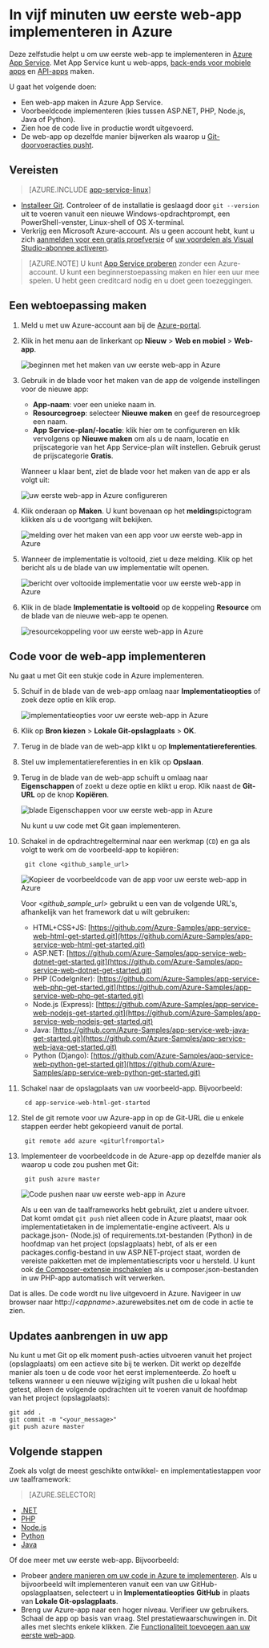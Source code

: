 <properties 
    pageTitle="Uw eerste web-app in vijf minuten in Azure implementeren | Microsoft Azure" 
    description="Hier ontdekt u door een voorbeeld-app te implementeren hoe eenvoudig het is om web-apps in App Service uit te voeren. U kunt snel een app gaan ontwikkelen en onmiddellijk de resultaten bekijken." 
    services="app-service\web"
    documentationCenter=""
    authors="cephalin"
    manager="wpickett"
    editor=""
/>

<tags
    ms.service="app-service-web"
    ms.workload="web"
    ms.tgt_pltfrm="na"
    ms.devlang="na"
    ms.topic="hero-article"
    ms.date="09/09/2016" 
    ms.author="cephalin"
/>
    

# In vijf minuten uw eerste web-app implementeren in Azure

Deze zelfstudie helpt u om uw eerste web-app te implementeren in [Azure App Service](../app-service/app-service-value-prop-what-is.md).
Met App Service kunt u web-apps, [back-ends voor mobiele apps](/documentation/learning-paths/appservice-mobileapps/) en [API-apps](../app-service-api/app-service-api-apps-why-best-platform.md) maken.

U gaat het volgende doen: 

- Een web-app maken in Azure App Service.
- Voorbeeldcode implementeren (kies tussen ASP.NET, PHP, Node.js, Java of Python).
- Zien hoe de code live in productie wordt uitgevoerd.
- De web-app op dezelfde manier bijwerken als waarop u [Git-doorvoeracties pusht](https://git-scm.com/docs/git-push).

## Vereisten

>[AZURE.INCLUDE [app-service-linux](../../includes/app-service-linux.md)] 

- [Installeer Git](http://www.git-scm.com/downloads). Controleer of de installatie is geslaagd door `git --version` uit te voeren vanuit een nieuwe Windows-opdrachtprompt, een PowerShell-venster, Linux-shell of OS X-terminal.
- Verkrijg een Microsoft Azure-account. Als u geen account hebt, kunt u zich [aanmelden voor een gratis proefversie](/pricing/free-trial/?WT.mc_id=A261C142F) of [uw voordelen als Visual Studio-abonnee activeren](/pricing/member-offers/msdn-benefits-details/?WT.mc_id=A261C142F).


>[AZURE.NOTE] U kunt [App Service proberen](http://go.microsoft.com/fwlink/?LinkId=523751) zonder een Azure-account. U kunt een beginnerstoepassing maken en hier een uur mee spelen. U hebt geen creditcard nodig en u doet geen toezeggingen.

<a name="create"></a>
## Een webtoepassing maken

1. Meld u met uw Azure-account aan bij de [Azure-portal](https://portal.azure.com).

2. Klik in het menu aan de linkerkant op **Nieuw** > **Web en mobiel** > **Web-app**.

    ![beginnen met het maken van uw eerste web-app in Azure](./media/app-service-web-get-started/create-web-app-portal.png)

3. Gebruik in de blade voor het maken van de app de volgende instellingen voor de nieuwe app:

    - **App-naam**: voer een unieke naam in.
    - **Resourcegroep**: selecteer **Nieuwe maken** en geef de resourcegroep een naam.
    - **App Service-plan/-locatie**: klik hier om te configureren en klik vervolgens op **Nieuwe maken** om als u de naam, locatie en prijscategorie van het App Service-plan wilt instellen. Gebruik gerust de prijscategorie **Gratis**.

    Wanneer u klaar bent, ziet de blade voor het maken van de app er als volgt uit:

    ![uw eerste web-app in Azure configureren](./media/app-service-web-get-started/create-web-app-settings.png)

3. Klik onderaan op **Maken**. U kunt bovenaan op het **melding**spictogram klikken als u de voortgang wilt bekijken.

    ![melding over het maken van een app voor uw eerste web-app in Azure](./media/app-service-web-get-started/create-web-app-started.png)

4. Wanneer de implementatie is voltooid, ziet u deze melding. Klik op het bericht als u de blade van uw implementatie wilt openen.

    ![bericht over voltooide implementatie voor uw eerste web-app in Azure](./media/app-service-web-get-started/create-web-app-finished.png)

5. Klik in de blade **Implementatie is voltooid** op de koppeling **Resource** om de blade van de nieuwe web-app te openen.

    ![resourcekoppeling voor uw eerste web-app in Azure](./media/app-service-web-get-started/create-web-app-resource.png)

## Code voor de web-app implementeren

Nu gaat u met Git een stukje code in Azure implementeren.

5. Schuif in de blade van de web-app omlaag naar **Implementatieopties** of zoek deze optie en klik erop. 

    ![implementatieopties voor uw eerste web-app in Azure](./media/app-service-web-get-started/deploy-web-app-deployment-options.png)

6. Klik op **Bron kiezen** > **Lokale Git-opslagplaats** > **OK**.

7. Terug in de blade van de web-app klikt u op **Implementatiereferenties**.

8. Stel uw implementatiereferenties in en klik op **Opslaan**.

7. Terug in de blade van de web-app schuift u omlaag naar **Eigenschappen** of zoekt u deze optie en klikt u erop. Klik naast de **Git-URL** op de knop **Kopiëren**.

    ![blade Eigenschappen voor uw eerste web-app in Azure](./media/app-service-web-get-started/deploy-web-app-properties.png)

    Nu kunt u uw code met Git gaan implementeren.

1. Schakel in de opdrachtregelterminal naar een werkmap (`CD`) en ga als volgt te werk om de voorbeeld-app te kopiëren:

        git clone <github_sample_url>

    ![Kopieer de voorbeeldcode van de app voor uw eerste web-app in Azure](./media/app-service-web-get-started/html-git-clone.png)

    Voor *&lt;github_sample_url>* gebruikt u een van de volgende URL's, afhankelijk van het framework dat u wilt gebruiken:

    - HTML+CSS+JS: [https://github.com/Azure-Samples/app-service-web-html-get-started.git](https://github.com/Azure-Samples/app-service-web-html-get-started.git)
    - ASP.NET: [https://github.com/Azure-Samples/app-service-web-dotnet-get-started.git](https://github.com/Azure-Samples/app-service-web-dotnet-get-started.git)
    - PHP (CodeIgniter): [https://github.com/Azure-Samples/app-service-web-php-get-started.git](https://github.com/Azure-Samples/app-service-web-php-get-started.git)
    - Node.js (Express): [https://github.com/Azure-Samples/app-service-web-nodejs-get-started.git](https://github.com/Azure-Samples/app-service-web-nodejs-get-started.git)
    - Java: [https://github.com/Azure-Samples/app-service-web-java-get-started.git](https://github.com/Azure-Samples/app-service-web-java-get-started.git)
    - Python (Django): [https://github.com/Azure-Samples/app-service-web-python-get-started.git](https://github.com/Azure-Samples/app-service-web-python-get-started.git)

2. Schakel naar de opslagplaats van uw voorbeeld-app. Bijvoorbeeld: 

        cd app-service-web-html-get-started

3. Stel de git remote voor uw Azure-app in op de Git-URL die u enkele stappen eerder hebt gekopieerd vanuit de portal.

        git remote add azure <giturlfromportal>

4. Implementeer de voorbeeldcode in de Azure-app op dezelfde manier als waarop u code zou pushen met Git:

        git push azure master

    ![Code pushen naar uw eerste web-app in Azure](./media/app-service-web-get-started/html-git-push.png)    

    Als u een van de taalframeworks hebt gebruikt, ziet u andere uitvoer. Dat komt omdat `git push` niet alleen code in Azure plaatst, maar ook implementatietaken in de implementatie-engine activeert. Als u package.json- (Node.js) of requirements.txt-bestanden (Python) in de hoofdmap van het project (opslagplaats) hebt, of als er een packages.config-bestand in uw ASP.NET-project staat, worden de vereiste pakketten met de implementatiescripts voor u hersteld. U kunt ook [de Composer-extensie inschakelen](web-sites-php-mysql-deploy-use-git.md#composer) als u composer.json-bestanden in uw PHP-app automatisch wilt verwerken.

Dat is alles. De code wordt nu live uitgevoerd in Azure. Navigeer in uw browser naar http://*&lt;appname>*.azurewebsites.net om de code in actie te zien. 

## Updates aanbrengen in uw app

Nu kunt u met Git op elk moment push-acties uitvoeren vanuit het project (opslagplaats) om een actieve site bij te werken. Dit werkt op dezelfde manier als toen u de code voor het eerst implementeerde. Zo hoeft u telkens wanneer u een nieuwe wijziging wilt pushen die u lokaal hebt getest, alleen de volgende opdrachten uit te voeren vanuit de hoofdmap van het project (opslagplaats):

    git add .
    git commit -m "<your_message>"
    git push azure master

## Volgende stappen

Zoek als volgt de meest geschikte ontwikkel- en implementatiestappen voor uw taalframework:

> [AZURE.SELECTOR]
- [.NET](web-sites-dotnet-get-started.md)
- [PHP](app-service-web-php-get-started.md)
- [Node.js](app-service-web-nodejs-get-started.md)
- [Python](web-sites-python-ptvs-django-mysql.md)
- [Java](web-sites-java-get-started.md)

Of doe meer met uw eerste web-app. Bijvoorbeeld:

- Probeer [andere manieren om uw code in Azure te implementeren](../app-service-web/web-sites-deploy.md). Als u bijvoorbeeld wilt implementeren vanuit een van uw GitHub-opslagplaatsen, selecteert u in **Implementatieopties** **GitHub** in plaats van **Lokale Git-opslagplaats**.
- Breng uw Azure-app naar een hoger niveau. Verifieer uw gebruikers. Schaal de app op basis van vraag. Stel prestatiewaarschuwingen in. Dit alles met slechts enkele klikken. Zie [Functionaliteit toevoegen aan uw eerste web-app](app-service-web-get-started-2.md).




<!--HONumber=Oct16_HO1-->



